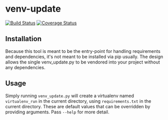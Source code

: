 # venv-update
[![Build Status](https://travis-ci.org/Yelp/venv-update.svg?branch=master)](https://travis-ci.org/Yelp/venv-update)
[![Coverage Status](https://img.shields.io/coveralls/Yelp/venv-update.svg?branch=master)](https://coveralls.io/r/Yelp/venv-update)


## Installation

Because this tool is meant to be the entry-point for handling requirements and dependencies, it's not meant to be installed via pip usually. The design allows the single venv_update.py to be vendored into your project without any dependencies.


## Usage


Simply running `venv_update.py` will create a virtualenv named `virtualenv_run` in the current directory, using `requirements.txt` in the current directory. These are default values that can be overridden by providing arguments. Pass `--help` for more detail.
